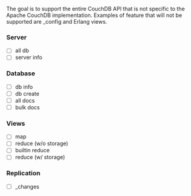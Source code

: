 
The goal is to support the entire CouchDB API that is not specific to the Apache CouchDB implementation. Examples of feature that will not be supported are _config and Erlang views.

### Server

- [ ] all db
- [ ] server info

### Database

- [ ] db info
- [ ] db create
- [ ] all docs
- [ ] bulk docs

### Views

- [ ] map
- [ ] reduce (w/o storage)
- [ ] builtin reduce
- [ ] reduce (w/ storage)

### Replication

- [ ] _changes

